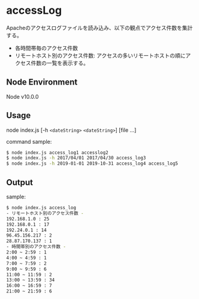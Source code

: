 # accessLog
Apacheのアクセスログファイルを読み込み、以下の観点でアクセス件数を集計する。
- 各時間帯毎のアクセス件数
- リモートホスト別のアクセス件数: アクセスの多いリモートホストの順にアクセス件数の一覧を表示する。

## Node Environment
Node    v10.0.0

## Usage
node index.js [-h `<dateString>` `<dateString>`] [file ...]

command sample: 
```sh
$ node index.js access_log1 accesslog2
$ node index.js -h 2017/04/01 2017/04/30 access_log3
$ node index.js -h 2019-01-01 2019-10-31 access_log4 access_log5
```

## Output
sample: 
```sh
$ node index.js access_log
- リモートホスト別のアクセス件数 -
192.168.1.0 : 25
192.168.0.1 : 17
192.24.0.1 : 14
96.45.156.217 : 2
28.87.170.137 : 1
- 時間帯別のアクセス件数 -
2:00 ~ 2:59 : 1
4:00 ~ 4:59 : 1
7:00 ~ 7:59 : 2
9:00 ~ 9:59 : 6
11:00 ~ 11:59 : 2
13:00 ~ 13:59 : 34
16:00 ~ 16:59 : 7
21:00 ~ 21:59 : 6
```
